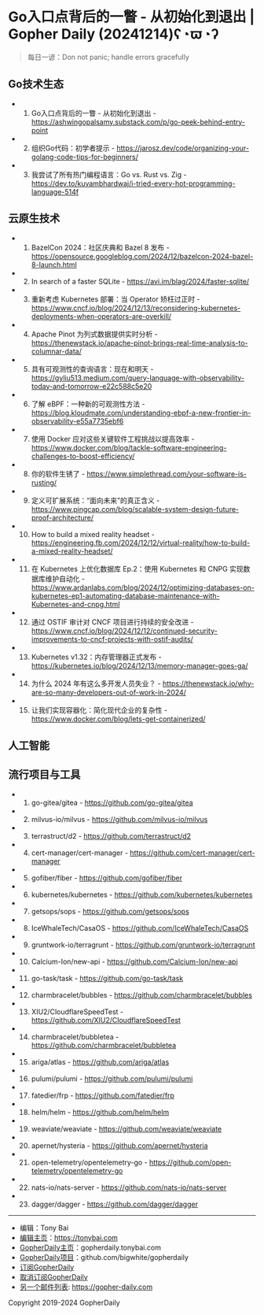 # Go入口点背后的一瞥 - 从初始化到退出 | Gopher Daily (20241214)ʕ◔ϖ◔ʔ

>每日一谚：Don not panic; handle errors gracefully

## Go技术生态


- 1. Go入口点背后的一瞥 - 从初始化到退出 - https://ashwingopalsamy.substack.com/p/go-peek-behind-entry-point

- 2. 组织Go代码：初学者提示 - https://jarosz.dev/code/organizing-your-golang-code-tips-for-beginners/

- 3. 我尝试了所有热门编程语言：Go vs. Rust vs. Zig - https://dev.to/kuvambhardwaj/i-tried-every-hot-programming-language-514f


## 云原生技术


- 1. BazelCon 2024：社区庆典和 Bazel 8 发布 - https://opensource.googleblog.com/2024/12/bazelcon-2024-bazel-8-launch.html

- 2. In search of a faster SQLite - https://avi.im/blag/2024/faster-sqlite/

- 3. 重新考虑 Kubernetes 部署：当 Operator 矫枉过正时 - https://www.cncf.io/blog/2024/12/13/reconsidering-kubernetes-deployments-when-operators-are-overkill/

- 4. Apache Pinot 为列式数据提供实时分析 - https://thenewstack.io/apache-pinot-brings-real-time-analysis-to-columnar-data/

- 5. 具有可观测性的查询语言：现在和明天 - https://gyliu513.medium.com/query-language-with-observability-today-and-tomorrow-e22c588c5e20

- 6. 了解 eBPF：一种新的可观测性方法 - https://blog.kloudmate.com/understanding-ebpf-a-new-frontier-in-observability-e55a7735ebf6

- 7. 使用 Docker 应对这些关键软件工程挑战以提高效率 - https://www.docker.com/blog/tackle-software-engineering-challenges-to-boost-efficiency/

- 8. 你的软件生锈了 - https://www.simplethread.com/your-software-is-rusting/

- 9. 定义可扩展系统：“面向未来”的真正含义 - https://www.pingcap.com/blog/scalable-system-design-future-proof-architecture/

- 10. How to build a mixed reality headset - https://engineering.fb.com/2024/12/12/virtual-reality/how-to-build-a-mixed-reality-headset/

- 11. 在 Kubernetes 上优化数据库 Ep.2：使用 Kubernetes 和 CNPG 实现数据库维护自动化 - https://www.ardanlabs.com/blog/2024/12/optimizing-databases-on-kubernetes-ep1-automating-database-maintenance-with-Kubernetes-and-cnpg.html

- 12. 通过 OSTIF 审计对 CNCF 项目进行持续的安全改进 - https://www.cncf.io/blog/2024/12/12/continued-security-improvements-to-cncf-projects-with-ostif-audits/

- 13. Kubernetes v1.32：内存管理器正式发布 - https://kubernetes.io/blog/2024/12/13/memory-manager-goes-ga/

- 14. 为什么 2024 年有这么多开发人员失业？ - https://thenewstack.io/why-are-so-many-developers-out-of-work-in-2024/

- 15. 让我们实现容器化：简化现代企业的复杂性 - https://www.docker.com/blog/lets-get-containerized/


## 人工智能



## 流行项目与工具


- 1. go-gitea/gitea - https://github.com/go-gitea/gitea

- 2. milvus-io/milvus - https://github.com/milvus-io/milvus

- 3. terrastruct/d2 - https://github.com/terrastruct/d2

- 4. cert-manager/cert-manager - https://github.com/cert-manager/cert-manager

- 5. gofiber/fiber - https://github.com/gofiber/fiber

- 6. kubernetes/kubernetes - https://github.com/kubernetes/kubernetes

- 7. getsops/sops - https://github.com/getsops/sops

- 8. IceWhaleTech/CasaOS - https://github.com/IceWhaleTech/CasaOS

- 9. gruntwork-io/terragrunt - https://github.com/gruntwork-io/terragrunt

- 10. Calcium-Ion/new-api - https://github.com/Calcium-Ion/new-api

- 11. go-task/task - https://github.com/go-task/task

- 12. charmbracelet/bubbles - https://github.com/charmbracelet/bubbles

- 13. XIU2/CloudflareSpeedTest - https://github.com/XIU2/CloudflareSpeedTest

- 14. charmbracelet/bubbletea - https://github.com/charmbracelet/bubbletea

- 15. ariga/atlas - https://github.com/ariga/atlas

- 16. pulumi/pulumi - https://github.com/pulumi/pulumi

- 17. fatedier/frp - https://github.com/fatedier/frp

- 18. helm/helm - https://github.com/helm/helm

- 19. weaviate/weaviate - https://github.com/weaviate/weaviate

- 20. apernet/hysteria - https://github.com/apernet/hysteria

- 21. open-telemetry/opentelemetry-go - https://github.com/open-telemetry/opentelemetry-go

- 22. nats-io/nats-server - https://github.com/nats-io/nats-server

- 23. dagger/dagger - https://github.com/dagger/dagger


----

- 编辑：Tony Bai
- [编辑主页](https://tonybai.com)：https://tonybai.com
- [GopherDaily主页](https://gopherdaily.tonybai.com)：gopherdaily.tonybai.com
- [GopherDaily项目](https://github.com/bigwhite/gopherdaily)：github.com/bigwhite/gopherdaily
- [订阅GopherDaily](https://gopherdaily.tonybai.com/subscribe)
- [取消订阅GopherDaily](https://gopherdaily.tonybai.com/unsubscribe)
- [另一个邮件列表](https://gopher-daily.com): https://gopher-daily.com

Copyright 2019-2024 GopherDaily
